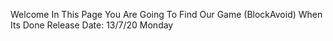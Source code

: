 Welcome
In This Page You Are Going To Find Our Game (BlockAvoid) When Its Done
Release Date: 13/7/20 Monday

